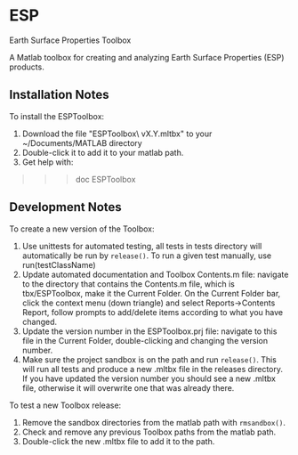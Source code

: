 # ESP

Earth Surface Properties Toolbox

A Matlab toolbox for creating and analyzing Earth Surface Properties (ESP) products.


## Installation Notes

To install the ESPToolbox:

1.  Download the file "ESPToolbox\ vX.Y.mltbx" to your ~/Documents/MATLAB
    directory
2.  Double-click it to add it to your matlab path.
3.  Get help with:

> >> doc ESPToolbox

## Development Notes

To create a new version of the Toolbox:

1.  Use unittests for automated testing, all tests in tests directory
    will automatically be run by `release()`. To run a given test
    manually, use run(testClassName)
2.  Update automated documentation and Toolbox Contents.m file:
    navigate to the directory that contains the Contents.m file,
    which is tbx/ESPToolbox, make it the Current Folder. On the
    Current Folder bar, click the context menu (down triangle)
    and select Reports->Contents Report, follow prompts to
    add/delete items according to what you have changed.
3.  Update the version number in the ESPToolbox.prj file:
    navigate to this file in the Current Folder, double-clicking and
    changing the version number.
4.  Make sure the project sandbox is on the path and run `release()`.
    This will run all tests and produce a new .mltbx file in the releases
    directory. If you have updated the version number you should see a new
    .mltbx file, otherwise it will overwrite one that was already there.

To test a new Toolbox release:

1.  Remove the sandbox directories from the matlab path with `rmsandbox()`.
2.  Check and remove any previous Toolbox paths from the matlab path.
3.  Double-click the new .mltbx file to add it to the path.